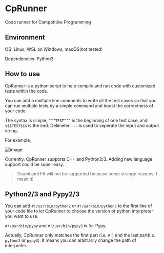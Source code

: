 # CpRunner

Code runner for Competitive Programming

## Environment

OS: Linux, WSL on Windows, macOS(not tested)

Dependencies: Python3

## How to use

CpRunner is a python script to help compile and run code with customized tests within the code.

You can add a multiple line comments to write all the test cases so that you can run multiple tests by a simple command and boost the correctness of your code.

The syntax is simple, `^^^TEST^^^` is the beginning of one test case, and `$$$TEST$$$` is the end. Delimeter `---` is used to seperate the input and output string.

For example,

![image](https://user-images.githubusercontent.com/1270921/105690394-e6346c00-5f36-11eb-95b2-701724dd6709.png)


Currently, CpRunner supports C++ and Python2/3. Adding new language support could be super easy.

> Ocaml and F# will not be supported because some strange reasons. I mean it!

## Python2/3 and Pypy2/3

You can add `#!/usr/bin/python2` or `#!/usr/bin/python3` to the first line of your code file to let CpRunner to choose the version of python interpreter you want to use.

`#!/usr/bin/pypy` and `#!/usr/bin/pypy3` is for Pypy.

Actually, CpRunner only matches the first part (i.e. `#!`) and the last part(i.e. `python2` or `pypy3`). It means you can arbitrarily change the path of interpreter.
